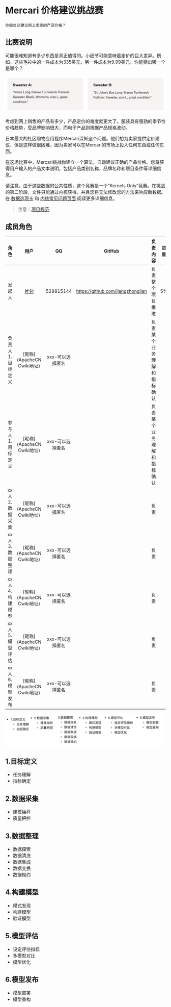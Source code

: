 # **Mercari 价格建议挑战赛**

`你能自动建议网上卖家的产品价格？`

## 比赛说明

可能很难知道有多少东西是真正值得的。小细节可能意味着定价的巨大差异。例如，这些毛衫中的一件成本为335美元，另一件成本为9.99美元。你能猜出哪一个是哪个？

![](/static/images/competitions/getting-started/mercari-price-suggestion-challenge/mercari_comparison.png)

考虑到网上销售的产品有多少，产品定价的难度就更大了。服装具有强劲的季节性价格趋势，受品牌影响很大，而电子产品则根据产品规格波动。

日本最大的社区购物应用程序Mercari深知这个问题。他们想为卖家提供定价建议，但是这样做很困难，因为卖家可以在Mercari的市场上投入任何东西或任何东西。

在这场比赛中，Mercari挑战你建立一个算法，自动建议正确的产品价格。您将获得用户输入的产品文本说明，包括产品类别名称，品牌名称和项目条件等详细信息。

请注意，由于这些数据的公共性质，这个竞赛是一个“Kernels Only”竞赛。在挑战的第二阶段，文件只能通过内核获得，并且您将无法修改您的方法来响应新数据。在 [数据选项卡](https://www.kaggle.com/c/mercari-price-suggestion-challenge/data) 和 [内核常见问题页面](https://www.kaggle.com/c/mercari-price-suggestion-challenge#Kernels-FAQ) 阅读更多详细信息。

> 注意：[项目规范](/docs/kaggle-quickstart.md)

## 成员角色

| 角色 | 用户 | QQ | GitHub | 负责内容 | 进度 |
| :--: | :--: | :--: | :--: | :--: | :--: |
| 发起人 | [片刻](http://cwiki.apachecn.org/display/~jiangzhonglian) | 529815144 |https://github.com/jiangzhonglian | 负责整个项目推进 | 5% |
| 负责人<br />1.目标定义 | [昵称](ApacheCN Cwiki地址) | xxx-可以选择匿名 | | 负责某个业务理解和指标确认 |  |
| 参与人<br />1.目标定义 | [昵称](ApacheCN Cwiki地址) | xxx-可以选择匿名 | | 负责某个业务理解和指标确认 |  |
| xx人<br />2.数据采集 | [昵称](ApacheCN Cwiki地址) | xxx-可以选择匿名 | | 负责 |  |
| xx人<br />3.数据整理 | [昵称](ApacheCN Cwiki地址) | xxx-可以选择匿名 | | 负责 |  |
| xx人<br />4.构建模型 | [昵称](ApacheCN Cwiki地址) | xxx-可以选择匿名 | | 负责 |  |
| xx人<br />5.模型评估 | [昵称](ApacheCN Cwiki地址) | xxx-可以选择匿名 | | 负责 |  |
| xx人<br />6.模型发布 | [昵称](ApacheCN Cwiki地址) | xxx-可以选择匿名 | | 负责 |  |

![](/static/images/competitions/getting-started/mercari-price-suggestion-challenge/project_process.jpg)

## 1.目标定义

* 任务理解
* 指标确定

## 2.数据采集

* 建模抽样
* 质量把控

## 3.数据整理

* 数据探索
* 数据清洗
* 数据集成
* 数据变换
* 数据规约

## 4.构建模型

* 模式发现
* 构建模型
* 验证模型

## 5.模型评估

* 设定评估指标
* 多模型对比
* 模型优化

## 6.模型发布
    
* 模型部署
* 模型重构
